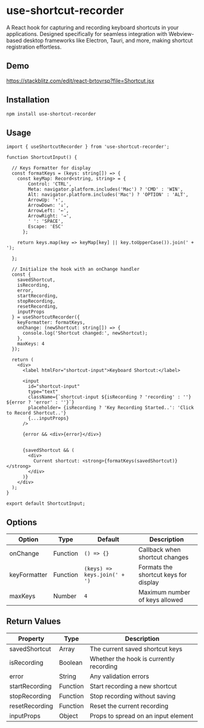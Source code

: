 # use-shortcut-recorder

A React hook for capturing and recording keyboard shortcuts in your applications. Designed specifically for seamless integration with Webview-based desktop frameworks like Electron, Tauri, and more, making shortcut registration effortless.

## Demo

https://stackblitz.com/edit/react-brtovrsp?file=Shortcut.jsx

## Installation

```bash
npm install use-shortcut-recorder
```

## Usage

```
import { useShortcutRecorder } from 'use-shortcut-recorder';

function ShortcutInput() {

  // Keys Formatter for display
  const formatKeys = (keys: string[]) => {
    const keyMap: Record<string, string> = {
        Control: 'CTRL',
        Meta: navigator.platform.includes('Mac') ? 'CMD' : 'WIN',
        Alt: navigator.platform.includes('Mac') ? 'OPTION' : 'ALT',
        ArrowUp: '↑',
        ArrowDown: '↓',
        ArrowLeft: '←',
        ArrowRight: '→',
        ' ': 'SPACE',
        Escape: 'ESC'
      };
    
    return keys.map(key => keyMap[key] || key.toUpperCase()).join(' + ');

  };
  
  // Initialize the hook with an onChange handler
  const {
    savedShortcut,
    isRecording,
    error,
    startRecording,
    stopRecording,
    resetRecording,
    inputProps
  } = useShortcutRecorder({
    keyFormatter: formatKeys,
    onChange: (newShortcut: string[]) => {
      console.log('Shortcut changed:', newShortcut);
    },
    maxKeys: 4
  });

  return (
    <div>
      <label htmlFor="shortcut-input">Keyboard Shortcut:</label>
      
      <input
        id="shortcut-input"
        type="text"
        className={`shortcut-input ${isRecording ? 'recording' : ''} ${error ? 'error' : ''}`}
        placeholder= {isRecording ? 'Key Recording Started..': 'Click to Record Shortcut..'}
        {...inputProps}
      />
      
      {error && <div>{error}</div>}
      
      
      {savedShortcut && (
        <div>
          Current shortcut: <strong>{formatKeys(savedShortcut)}</strong>
        </div>
      )}
    </div>
  );
}

export default ShortcutInput;
```
## Options

| Option      | Type     | Default                        | Description                          |
|------------|---------|--------------------------------|--------------------------------------|
| onChange   | Function | `() => {}`                     | Callback when shortcut changes      |
| keyFormatter | Function | `(keys) => keys.join(' + ')`  | Formats the shortcut keys for display |
| maxKeys    | Number   | `4`                            | Maximum number of keys allowed      |

## Return Values

| Property        | Type      | Description                                    |
|---------------|----------|------------------------------------------------|
| savedShortcut | Array    | The current saved shortcut keys                |
| isRecording   | Boolean  | Whether the hook is currently recording       |
| error         | String   | Any validation errors                          |
| startRecording | Function | Start recording a new shortcut                |
| stopRecording | Function | Stop recording without saving                  |
| resetRecording | Function | Reset the current recording                   |
| inputProps    | Object   | Props to spread on an input element            |

